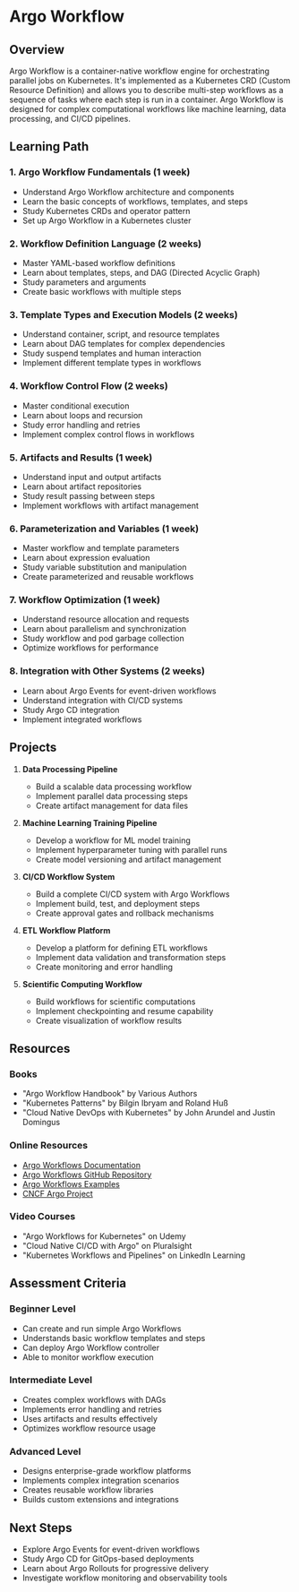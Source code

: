 # Argo Workflow

## Overview
Argo Workflow is a container-native workflow engine for orchestrating parallel jobs on Kubernetes. It's implemented as a Kubernetes CRD (Custom Resource Definition) and allows you to describe multi-step workflows as a sequence of tasks where each step is run in a container. Argo Workflow is designed for complex computational workflows like machine learning, data processing, and CI/CD pipelines.

## Learning Path

### 1. Argo Workflow Fundamentals (1 week)
- Understand Argo Workflow architecture and components
- Learn the basic concepts of workflows, templates, and steps
- Study Kubernetes CRDs and operator pattern
- Set up Argo Workflow in a Kubernetes cluster

### 2. Workflow Definition Language (2 weeks)
- Master YAML-based workflow definitions
- Learn about templates, steps, and DAG (Directed Acyclic Graph)
- Study parameters and arguments
- Create basic workflows with multiple steps

### 3. Template Types and Execution Models (2 weeks)
- Understand container, script, and resource templates
- Learn about DAG templates for complex dependencies
- Study suspend templates and human interaction
- Implement different template types in workflows

### 4. Workflow Control Flow (2 weeks)
- Master conditional execution
- Learn about loops and recursion
- Study error handling and retries
- Implement complex control flows in workflows

### 5. Artifacts and Results (1 week)
- Understand input and output artifacts
- Learn about artifact repositories
- Study result passing between steps
- Implement workflows with artifact management

### 6. Parameterization and Variables (1 week)
- Master workflow and template parameters
- Learn about expression evaluation
- Study variable substitution and manipulation
- Create parameterized and reusable workflows

### 7. Workflow Optimization (1 week)
- Understand resource allocation and requests
- Learn about parallelism and synchronization
- Study workflow and pod garbage collection
- Optimize workflows for performance

### 8. Integration with Other Systems (2 weeks)
- Learn about Argo Events for event-driven workflows
- Understand integration with CI/CD systems
- Study Argo CD integration
- Implement integrated workflows

## Projects

1. **Data Processing Pipeline**
   - Build a scalable data processing workflow
   - Implement parallel data processing steps
   - Create artifact management for data files

2. **Machine Learning Training Pipeline**
   - Develop a workflow for ML model training
   - Implement hyperparameter tuning with parallel runs
   - Create model versioning and artifact management

3. **CI/CD Workflow System**
   - Build a complete CI/CD system with Argo Workflows
   - Implement build, test, and deployment steps
   - Create approval gates and rollback mechanisms

4. **ETL Workflow Platform**
   - Develop a platform for defining ETL workflows
   - Implement data validation and transformation steps
   - Create monitoring and error handling

5. **Scientific Computing Workflow**
   - Build workflows for scientific computations
   - Implement checkpointing and resume capability
   - Create visualization of workflow results

## Resources

### Books
- "Argo Workflow Handbook" by Various Authors
- "Kubernetes Patterns" by Bilgin Ibryam and Roland Huß
- "Cloud Native DevOps with Kubernetes" by John Arundel and Justin Domingus

### Online Resources
- [Argo Workflows Documentation](https://argoproj.github.io/argo-workflows/)
- [Argo Workflows GitHub Repository](https://github.com/argoproj/argo-workflows)
- [Argo Workflows Examples](https://github.com/argoproj/argo-workflows/tree/master/examples)
- [CNCF Argo Project](https://www.cncf.io/projects/argo/)

### Video Courses
- "Argo Workflows for Kubernetes" on Udemy
- "Cloud Native CI/CD with Argo" on Pluralsight
- "Kubernetes Workflows and Pipelines" on LinkedIn Learning

## Assessment Criteria

### Beginner Level
- Can create and run simple Argo Workflows
- Understands basic workflow templates and steps
- Can deploy Argo Workflow controller
- Able to monitor workflow execution

### Intermediate Level
- Creates complex workflows with DAGs
- Implements error handling and retries
- Uses artifacts and results effectively
- Optimizes workflow resource usage

### Advanced Level
- Designs enterprise-grade workflow platforms
- Implements complex integration scenarios
- Creates reusable workflow libraries
- Builds custom extensions and integrations

## Next Steps
- Explore Argo Events for event-driven workflows
- Study Argo CD for GitOps-based deployments
- Learn about Argo Rollouts for progressive delivery
- Investigate workflow monitoring and observability tools
